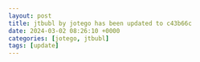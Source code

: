 ```yaml
---
layout: post
title: jtbubl by jotego has been updated to c43b66c
date: 2024-03-02 08:26:10 +0000
categories: [jotego, jtbubl]
tags: [update]
---
```


